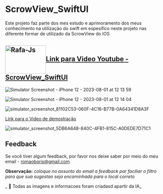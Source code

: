 
# ScrowView_SwiftUI

Este projeto faz parte dos mes estudo e aprimoramento dos meus conhecimento na utilização do swift em espesifico neste projeto nas diferente formar de utilizado da ScrowView do IOS 


## [ <img align="center" alt="Rafa-Js" height="90" width="130" src="https://github.com/BorisRomaoAntunes/LayoutsScrowView2/assets/62909074/56fcdf5d-06a8-4743-a5a4-bf380fc5dc12">Link para Video Youtube - ScrowView_SwiftUI](https://youtube.com/shorts/88T-3pKTnyI?feature=share)

![Simulator Screenshot - iPhone 12 - 2023-08-01 at 12 13 59](https://github.com/BorisRomaoAntunes/LayoutsScrowView2/assets/62909074/1c77df6e-e4ea-4518-9157-4921ca2ee07b)

![Simulator Screenshot - iPhone 12 - 2023-08-01 at 12 14 04](https://github.com/BorisRomaoAntunes/LayoutsScrowView2/assets/62909074/95f3c818-3a1e-4448-b9ab-240f39cf9c3d)

![simulator_screenshot_81102C53-060F-4C16-B77B-0A64341D8A3F](https://github.com/BorisRomaoAntunes/LayoutsScrowView2/assets/62909074/12ca6872-289d-4ac5-b5da-96f5122143b1)

[Link para o Video de demostração](https://youtube.com/shorts/88T-3pKTnyI?feature=share)

![simulator_screenshot_5DB6A648-840C-4FB1-815C-A0DEDE7D71C1](https://github.com/BorisRomaoAntunes/LayoutsScrowView2/assets/62909074/6367fdcb-f8c2-4a78-8132-975e9f5abe43)

## Feedback

Se você tiver algum feedback, por favor nos deixe saber por meio do meu email - romaoboris@gmail.com 

**Observação:** _coloque no assunto do email a feedback par faciliar o filtro para que sua sugestao seja encaminhada para o local correto_

_ 🤖 Todas as imagens e informacoes foram criadasd apartir da IA_





